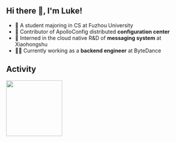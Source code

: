 ## Hi there 👋, I'm Luke!

- 🤪 A student majoring in CS at Fuzhou University
- 🍟 Contributor of ApolloConfig distributed **configuration center**
- 🌱 Interned in the cloud native R&D of **messaging system** at Xiaohongshu
- 👨‍💻 Currently working as a **backend engineer** at ByteDance






## Activity
<div>
	<!-- <img height="150px" src="https://github-readme-stats.vercel.app/api?username=BlackBear2003&show_icons=true&bg_color=00000000&hide_title=true&show_icons=true&line_height=21" /> -->
	<img height="150px" src="https://github-readme-stats.vercel.app/api/top-langs/?username=BlackBear2003&layout=compact&hide_title=true&show_icons=trueline_height=21" />
	

</div>

<!--
**BlackBear2003/BlackBear2003** is a ✨ _special_ ✨ repository because its `README.md` (this file) appears on your GitHub profile.
<img height="200px" src="https://github.com/BlackBear2003/BlackBear2003/assets/94302726/e2e047e8-6796-467e-b689-05eca70739c6" />
Here are some ideas to get you started:

- 🔭 I’m currently working on ...
- 🌱 I’m currently learning ...
- 👯 I’m looking to collaborate on ...
- 🤔 I’m looking for help with ...
- 💬 Ask me about ...
- 📫 How to reach me: ...
- 😄 Pronouns: ...
- ⚡ Fun fact: ...
-->
